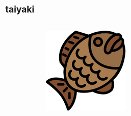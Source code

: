 # taiyaki

<p>&nbsp;</p>
<p align="center">
  <img src="https://raw.githubusercontent.com/laserpants/area-51/extra-6/taiyaki/docs/taiyaki.png" width="250" />
</p>

